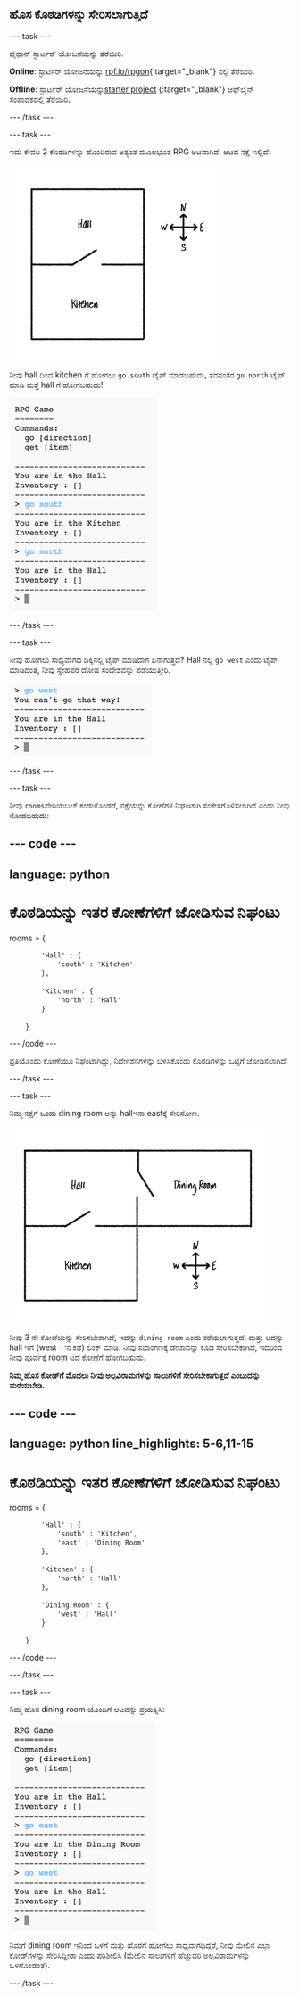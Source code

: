 ## ಹೊಸ ಕೊಠಡಿಗಳನ್ನು ಸೇರಿಸಲಾಗುತ್ತಿದೆ

--- task ---

ಪೈಥಾನ್ ಸ್ಟಾರ್ಟರ್ ಯೋಜನೆಯನ್ನು ತೆರೆಯಿರಿ.

**Online**: ಸ್ಟಾರ್ಟರ್ ಯೋಜನೆಯನ್ನು [rpf.io/rpgon](http://rpf.io/rpgon){:target="_blank"} ನಲ್ಲಿ ತೆರೆಯಿರಿ.

**Offline**: ಸ್ಟಾರ್ಟರ್ ಯೋಜನೆಯನ್ನು[starter project](http://rpf.io/p/kn-IN/rpg-go) {:target="_blank"} ಆಫ್‌ಲೈನ್ ಸಂಪಾದಕದಲ್ಲಿ ತೆರೆಯಿರಿ.

--- /task ---

--- task ---

ಇದು ಕೇವಲ 2 ಕೊಠಡಿಗಳನ್ನು ಹೊಂದಿರುವ ಅತ್ಯಂತ ಮೂಲಭೂತ RPG ಆಟವಾಗಿದೆ. ಆಟದ ನಕ್ಷೆ ಇಲ್ಲಿದೆ:

![ಸ್ಕ್ರೀನ್‍ಶಾಟ್](images/rpg-map1.png)

ನೀವು hall ದಿಂದ kitchen ಗೆ ಹೋಗಲು `go south` ಟೈಪ್ ಮಾಡಬಹುದು, ತದನಂತರ `go north` ಟೈಪ್ ಮಾಡಿ ಮತ್ತೆ hall ಗೆ ಹೋಗಬಹುದು!

![screenshot](images/rpg-controls.png)

--- /task ---

--- task ---

ನೀವು ಹೋಗಲು ಸಾಧ್ಯವಾಗದ ದಿಕ್ಕಿನಲ್ಲಿ ಟೈಪ್ ಮಾಡಿದಾಗ ಏನಾಗುತ್ತದೆ? Hall ನಲ್ಲಿ `go west` ಎಂದು ಟೈಪ್ ಮಾಡಿದಂತೆ, ನೀವು ಸ್ನೇಹಪರ ದೋಷ ಸಂದೇಶವನ್ನು ಪಡೆಯುತ್ತೀರಿ.

![screenshot](images/rpg-error.png)

--- /task ---

--- task ---

ನೀವು `rooms`ವೇರಿಯಬಲ್ ಕಂಡುಕೊಂಡರೆ, ನಕ್ಷೆಯನ್ನು ಕೋಣೆಗಳ ನಿಘಂಟಾಗಿ ಸಂಕೇತಗೊಳಿಸಲಾಗಿದೆ ಎಂದು ನೀವು ನೋಡಬಹುದು:

--- code ---
---
language: python
---
# ಕೊಠಡಿಯನ್ನು ಇತರ ಕೋಣೆಗಳಿಗೆ ಜೋಡಿಸುವ ನಿಘಂಟು
rooms = {

            'Hall' : {
                'south' : 'Kitchen'
            },

            'Kitchen' : {
                'north' : 'Hall'
            }

        }
--- /code ---

ಪ್ರತಿಯೊಂದು ಕೋಣೆಯೂ ನಿಘಂಟಾಗಿದ್ದು, ನಿರ್ದೇಶನಗಳನ್ನು ಬಳಸಿಕೊಂಡು ಕೊಠಡಿಗಳನ್ನು ಒಟ್ಟಿಗೆ ಜೋಡಿಸಲಾಗಿದೆ.

--- /task ---

--- task ---

ನಿಮ್ಮ ನಕ್ಷೆಗೆ ಒಂದು dining room ಅನ್ನು hallಇನಾ eastಕ್ಕೆ ಸೇರಿಸೋಣ.

![screenshot](images/rpg-dining.png)

ನೀವು 3 ನೇ ಕೋಣೆಯನ್ನು ಸೇರಿಸಬೇಕಾಗಿದೆ, ಇದನ್ನು `dining room` ಎಂದು ಕರೆಯಲಾಗುತ್ತದೆ, ಮತ್ತು ಅದನ್ನು hall ಇಗೆ (west ಿನ ಕಡೆ) ಲಿಂಕ್ ಮಾಡಿ. ನೀವು ಸಭಾಂಗಣಕ್ಕೆ ಡೇಟಾವನ್ನು ಕೂಡ ಸೇರಿಸಬೇಕಾಗಿದೆ, ಇದರಿಂದ ನೀವು ಪೂರ್ವಕ್ಕೆ room ಟದ ಕೋಣೆಗೆ ಹೋಗಬಹುದು.

**ನಿಮ್ಮ ಹೊಸ ಕೋಡ್‌ಗೆ ಮೊದಲು ನೀವು ಅಲ್ಪವಿರಾಮಗಳನ್ನು ಸಾಲುಗಳಿಗೆ ಸೇರಿಸಬೇಕಾಗುತ್ತದೆ ಎಂಬುದನ್ನು ಮರೆಯಬೇಡಿ.**

--- code ---
---
language: python
line_highlights: 5-6,11-15
---
# ಕೊಠಡಿಯನ್ನು ಇತರ ಕೋಣೆಗಳಿಗೆ ಜೋಡಿಸುವ ನಿಘಂಟು
rooms = {

            'Hall' : {
                'south' : 'Kitchen',
                'east' : 'Dining Room'
            },

            'Kitchen' : {
                'north' : 'Hall'
            },

            'Dining Room' : {
                'west' : 'Hall'
            }

        }
--- /code ---

--- /task ---

--- task ---

ನಿಮ್ಮ ಹೊಸ dining room ಯೊಂದಿಗೆ ಆಟವನ್ನು ಪ್ರಯತ್ನಿಸಿ:

![screenshot](images/rpg-dining-test.png)

ನಿಮಗೆ dining room ಇನಿಂದ ಒಳಗೆ ಮತ್ತು ಹೊರಗೆ ಹೋಗಲು ಸಾಧ್ಯವಾಗದಿದ್ದರೆ, ನೀವು ಮೇಲಿನ ಎಲ್ಲಾ ಕೋಡ್‌ಗಳನ್ನು ಸೇರಿಸಿದ್ದೀರಾ ಎಂದು ಪರಿಶೀಲಿಸಿ (ಮೇಲಿನ ಸಾಲುಗಳಿಗೆ ಹೆಚ್ಚುವರಿ ಅಲ್ಪವಿರಾಮಗಳನ್ನು ಒಳಗೊಂಡಂತೆ).

--- /task ---